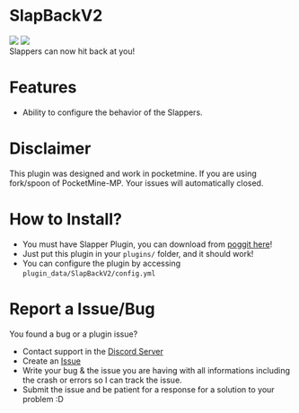 # SlapBackV2
[![](https://poggit.pmmp.io/shield.state/SlapBack)](https://poggit.pmmp.io/p/SlapBack)
[![](https://poggit.pmmp.io/shield.api/SlapBack)](https://poggit.pmmp.io/p/SlapBack)<br>
Slappers can now hit back at you!

# Features
- Ability to configure the behavior of the Slappers.

# Disclaimer
This plugin was designed and work in pocketmine. If you are using fork/spoon of PocketMine-MP. Your issues will automatically closed.

# How to Install?
- You must have Slapper Plugin, you can download from [poggit here](https://poggit.pmmp.io/p/Slapper/)!
- Just put this plugin in your `plugins/` folder, and it should work!<br>
- You can configure the plugin by accessing `plugin_data/SlapBackV2/config.yml`

# Report a Issue/Bug
You found a bug or a plugin issue?
- Contact support in the [Discord Server](https://discord.gg/v2rNeHaptd)
- Create an [Issue](https://github.com/xqwtxon/SlapBack/issues)
- Write your bug & the issue you are having with all informations including the crash or errors so I can track the issue.
- Submit the issue and be patient for a response for a solution to your problem :D
